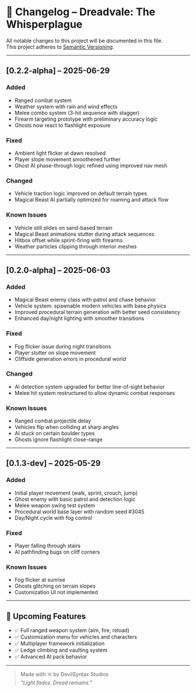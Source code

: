 # 📘 Changelog – Dreadvale: The Whisperplague

All notable changes to this project will be documented in this file.  
This project adheres to [Semantic Versioning](https://semver.org/).

---

## [0.2.2-alpha] – 2025-06-29
### Added
- Ranged combat system 
- Weather system with rain and wind effects
- Melee combo system (3-hit sequence with stagger)
- Firearm targeting prototype with preliminary accuracy logic
- Ghosts now react to flashlight exposure

### Fixed
- Ambient light flicker at dawn resolved
- Player slope movement smoothened further
- Ghost AI phase-through logic refined using improved nav mesh

### Changed
- Vehicle traction logic improved on default terrain types
- Magical Beast AI partially optimized for roaming and attack flow

### Known Issues
- Vehicle still slides on sand-based terrain
- Magical Beast animations stutter during attack sequences
- Hitbox offset while sprint-firing with firearms
- Weather particles clipping through interior meshes

---

## [0.2.0-alpha] – 2025-06-03
### Added
- Magical Beast enemy class with patrol and chase behavior
- Vehicle system: spawnable modern vehicles with base physics
- Improved procedural terrain generation with better seed consistency
- Enhanced day/night lighting with smoother transitions

### Fixed
- Fog flicker issue during night transitions
- Player stutter on slope movement
- Cliffside generation errors in procedural world

### Changed
- AI detection system upgraded for better line-of-sight behavior
- Melee hit system restructured to allow dynamic combat responses

### Known Issues
- Ranged combat projectile delay
- Vehicles flip when colliding at sharp angles
- AI stuck on certain boulder types
- Ghosts ignore flashlight close-range

---

## [0.1.3-dev] – 2025-05-29
### Added
- Initial player movement (walk, sprint, crouch, jump)
- Ghost enemy with basic patrol and detection logic
- Melee weapon swing test system
- Procedural world base layer with random seed #3045
- Day/Night cycle with fog control

### Fixed
- Player falling through stairs
- AI pathfinding bugs on cliff corners

### Known Issues
- Fog flicker at sunrise
- Ghosts glitching on terrain slopes
- Customization UI not implemented

---

## 📅 Upcoming Features
- ✅ Full ranged weapon system (aim, fire, reload)
- ✅ Customization menu for vehicles and characters
- ✅ Multiplayer framework initialization
- ✅ Ledge climbing and vaulting system
- ✅ Advanced AI pack behavior

---

> Made with ☠️ by DevilSyntax Studios  
> _“Light fades. Dread remains.”_
> 
